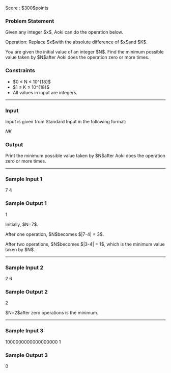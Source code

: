 
<div>

<span>

<span>

<p>
Score : $300$points
</p>

<div>

<section>

### **Problem Statement**

<p>
Given any integer $x$, Aoki can do the operation below.
</p>

<p>
Operation: Replace $x$with the absolute difference of $x$and $K$.
</p>

<p>
You are given the initial value of an integer $N$. Find the minimum possible value taken by $N$after Aoki does the operation zero or more times.
</p>

</section>

</div>

<div>

<section>

### **Constraints**

<ul>

<li>
$0 ≤ N ≤ 10^{18}$
</li>

<li>
$1 ≤ K ≤ 10^{18}$
</li>

<li>
All values in input are integers.
</li>

</ul>

</section>

</div>

---

<div>

<div>

<section>

### **Input**

<p>
Input is given from Standard Input in the following format:
</p>

<div>

$N$$K$
</div>

</section>

</div>

<div>

<section>

### **Output**

<p>
Print the minimum possible value taken by $N$after Aoki does the operation zero or more times.
</p>

</section>

</div>

</div>

---

<div>

<section>

### **Sample Input 1**

<div>

7 4

</div>

</section>

</div>

<div>

<section>

### **Sample Output 1**

<div>

1

</div>

<p>
Initially, $N=7$.
</p>

<p>
After one operation, $N$becomes $|7-4| = 3$.
</p>

<p>
After two operations, $N$becomes $|3-4| = 1$, which is the minimum value taken by $N$.
</p>

</section>

</div>

---

<div>

<section>

### **Sample Input 2**

<div>

2 6

</div>

</section>

</div>

<div>

<section>

### **Sample Output 2**

<div>

2

</div>

<p>
$N=2$after zero operations is the minimum.
</p>

</section>

</div>

---

<div>

<section>

### **Sample Input 3**

<div>

1000000000000000000 1

</div>

</section>

</div>

<div>

<section>

### **Sample Output 3**

<div>

0

</div>

</section>

</div>

</span>

</span>

</div>
